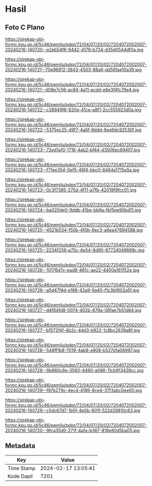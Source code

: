 # Hasil

## Foto C Plano

https://sirekap-obj-formc.kpu.go.id/5c46/pemilu/pdpr/72/04/07/20/02/7204072002007-20240216-140720--e2eb54f8-9442-4179-b734-d35d0544df0a.jpg

https://sirekap-obj-formc.kpu.go.id/5c46/pemilu/pdpr/72/04/07/20/02/7204072002007-20240216-140721--70e96812-3843-4503-88a9-dd56fae10a39.jpg

https://sirekap-obj-formc.kpu.go.id/5c46/pemilu/pdpr/72/04/07/20/02/7204072002007-20240216-140721--d08e7c56-ac84-4a11-acdd-e6e3f4fc78e4.jpg

https://sirekap-obj-formc.kpu.go.id/5c46/pemilu/pdpr/72/04/07/20/02/7204072002007-20240216-140722--c38949f6-620e-41ce-a8f1-2cc555923d0a.jpg

https://sirekap-obj-formc.kpu.go.id/5c46/pemilu/pdpr/72/04/07/20/02/7204072002007-20240216-140722--5375ec25-d9f7-4a6f-8ddd-9ea9dc92530f.jpg

https://sirekap-obj-formc.kpu.go.id/5c46/pemilu/pdpr/72/04/07/20/02/7204072002007-20240216-140723--72ed1a10-1716-4ab2-bf44-d3506ec69407.jpg

https://sirekap-obj-formc.kpu.go.id/5c46/pemilu/pdpr/72/04/07/20/02/7204072002007-20240216-140723--f71ee354-0ef5-48f4-bbc0-8464e1715a5a.jpg

https://sirekap-obj-formc.kpu.go.id/5c46/pemilu/pdpr/72/04/07/20/02/7204072002007-20240216-140723--0c3f7385-275d-4f11-a7fb-42019f9fcc01.jpg

https://sirekap-obj-formc.kpu.go.id/5c46/pemilu/pdpr/72/04/07/20/02/7204072002007-20240216-140724--ba020de0-9ddb-41be-bb9a-fbf5ee90bd11.jpg

https://sirekap-obj-formc.kpu.go.id/5c46/pemilu/pdpr/72/04/07/20/02/7204072002007-20240216-140725--4521b534-f50b-4f0b-9ec3-a6ea47694588.jpg

https://sirekap-obj-formc.kpu.go.id/5c46/pemilu/pdpr/72/04/07/20/02/7204072002007-20240216-140725--2234f256-a75c-4e54-8d90-87724049669c.jpg

https://sirekap-obj-formc.kpu.go.id/5c46/pemilu/pdpr/72/04/07/20/02/7204072002007-20240216-140726--10176d7c-ead8-481c-ae22-4400a161f52e.jpg

https://sirekap-obj-formc.kpu.go.id/5c46/pemilu/pdpr/72/04/07/20/02/7204072002007-20240216-140726--a5d47f4d-e188-42a9-9a40-f1c3b1602a5f.jpg

https://sirekap-obj-formc.kpu.go.id/5c46/pemilu/pdpr/72/04/07/20/02/7204072002007-20240216-140727--d4f84fd8-0074-402b-879a-06fae7b51d64.jpg

https://sirekap-obj-formc.kpu.go.id/5c46/pemilu/pdpr/72/04/07/20/02/7204072002007-20240216-140727--b1572f4f-4b2c-4dd3-b922-1c8bc2639a6f.jpg

https://sirekap-obj-formc.kpu.go.id/5c46/pemilu/pdpr/72/04/07/20/02/7204072002007-20240216-140728--548ff1b8-7019-4ab8-a908-b527d1a06997.jpg

https://sirekap-obj-formc.kpu.go.id/5c46/pemilu/pdpr/72/04/07/20/02/7204072002007-20240216-140728--9b860c6e-3560-4490-a086-11cb913439cc.jpg

https://sirekap-obj-formc.kpu.go.id/5c46/pemilu/pdpr/72/04/07/20/02/7204072002007-20240216-140729--f97b279c-4ecd-4186-8ce4-37f3abc0ee00.jpg

https://sirekap-obj-formc.kpu.go.id/5c46/pemilu/pdpr/72/04/07/20/02/7204072002007-20240216-140729--c5dc67d7-1b5f-4e0b-801f-522d29810c63.jpg

https://sirekap-obj-formc.kpu.go.id/5c46/pemilu/pdpr/72/04/07/20/02/7204072002007-20240216-140720--9fca35d0-271f-4afa-b367-818e80d5ba05.jpg


## Metadata

| Key        | Value               |
| ---------- | ------------------- |
| Time Stamp | 2024-02-17 13:05:41 |
| Kode Dapil | 7201                |



